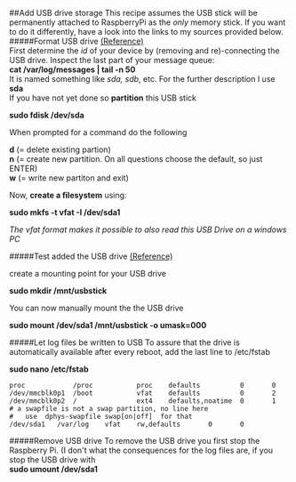 ##Add USB drive storage
This recipe assumes the USB stick will be permanently attached to RaspberryPi as the *only* memory stick. If you want to do it differently, have a look into the links to my sources provided below.    
#####Format USB drive [(Reference)](http://thepihut.com/blogs/raspberry-pi-tutorials/17699796-formatting-and-mounting-a-usb-drive-from-a-terminal-window)    
First determine the *id* of your device by (removing and re)-connecting the USB drive. Inspect the last part of your message queue:    
**cat /var/log/messages | tail -n 50**    
It is named something like *sda, sdb*, etc. For the further description I use **sda**    
If you have not yet done so **partition** this USB stick

**sudo fdisk /dev/sda**    

When prompted for a command do the following    

**d** (= delete existing partion)    
**n** (= create new partition. On all questions choose the default, so just ENTER)    
**w** (= write new partiton and exit)

Now, **create a filesystem** using:

**sudo mkfs -t vfat -I /dev/sda1**    

*The vfat format makes it possible to also read this USB Drive on a windows PC*

#####Test added the USB drive [(Reference)](http://elinux.org/RPi_Adding_USB_Drives)

create a mounting point for your USB drive    

**sudo mkdir /mnt/usbstick**    

You can now manually mount the the USB drive

**sudo mount /dev/sda1 /mnt/usbstick -o umask=000**

#####Let log files be written to USB
To assure that the drive is automatically available after every reboot, add the last line to /etc/fstab

**sudo nano /etc/fstab**    
```
proc            /proc           proc    defaults          0       0
/dev/mmcblk0p1  /boot           vfat    defaults          0       2
/dev/mmcblk0p2  /               ext4    defaults,noatime  0       1
# a swapfile is not a swap partition, no line here
#   use  dphys-swapfile swap[on|off]  for that
/dev/sda1	/var/log	vfat	rw,defaults       0       0
```
#####Remove USB drive
To remove the USB drive you first stop the Raspberry Pi. 
(I don't what the consequences for the log files are, if you stop the USB drive with  
**sudo umount /dev/sda1**